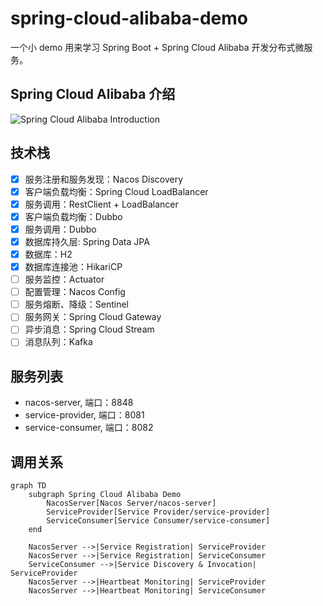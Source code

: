 # spring-cloud-alibaba-demo

一个小 demo 用来学习 Spring Boot + Spring Cloud Alibaba 开发分布式微服务。

## Spring Cloud Alibaba 介绍

![Spring Cloud Alibaba Introduction](https://sca.aliyun.com/img/overview-doc-img/spring-cloud-alibaba-img.png)

## 技术栈

- [X] 服务注册和服务发现：Nacos Discovery
- [X] 客户端负载均衡：Spring Cloud LoadBalancer
- [X] 服务调用：RestClient + LoadBalancer
- [X] 客户端负载均衡：Dubbo
- [X] 服务调用：Dubbo
- [X] 数据库持久层: Spring Data JPA
- [X] 数据库：H2
- [X] 数据库连接池：HikariCP
- [ ] 服务监控：Actuator
- [ ] 配置管理：Nacos Config
- [ ] 服务熔断、降级：Sentinel
- [ ] 服务网关：Spring Cloud Gateway
- [ ] 异步消息：Spring Cloud Stream
- [ ] 消息队列：Kafka

## 服务列表

- nacos-server, 端口：8848
- service-provider, 端口：8081
- service-consumer, 端口：8082

## 调用关系

```mermaid
graph TD
    subgraph Spring Cloud Alibaba Demo
        NacosServer[Nacos Server/nacos-server]
        ServiceProvider[Service Provider/service-provider]
        ServiceConsumer[Service Consumer/service-consumer]
    end

    NacosServer -->|Service Registration| ServiceProvider
    NacosServer -->|Service Registration| ServiceConsumer
    ServiceConsumer -->|Service Discovery & Invocation| ServiceProvider
    NacosServer -->|Heartbeat Monitoring| ServiceProvider
    NacosServer -->|Heartbeat Monitoring| ServiceConsumer
```
